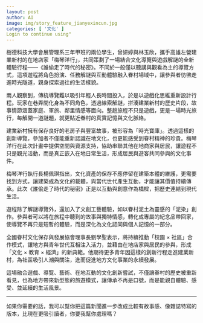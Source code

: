 ```yaml
---
layout: post
author: AI
image: img/story_feature_jianyexincun.jpg
categories: [ '文化' ]
Login to continue using"
---
```

樹德科技大學會展管理系三年甲班的兩位學生，曾妍婷與林玉欣，攜手高雄左營建業新村的在地店家「梅琴洋行」，共同策劃了一場結合文化導覽與遊戲解謎的全新體驗行程——《誰偷走了時代的秘密》。不同於一般僅以聽講與觀看為主的導覽方式，這項遊程將角色扮演、任務解謎與互動體驗融入眷村場域中，讓參與者彷彿走進時光隧道，親身探索過往的生活樣貌。  

兩人觀察到，傳統導覽難以吸引年輕人長時間投入，於是以遊戲化思維重新設計行程。玩家在巷弄間化身為不同角色，透過線索解謎，拼湊建業新村的歷史片段，故事情節涵蓋家庭、軍旅、鄰里情感等面向。整趟旅程不只是遊戲，更是一場時光旅行，每解開一道謎題，就更貼近眷村的真實記憶與文化脈絡。  

建業新村擁有保存良好的老房子與豐富故事，被形容為「時光寶庫」。透過這樣的創新導覽，參加者不僅能重新認識在地文化，也更能感受到眷村精神的珍貴。梅琴洋行在此次計畫中提供空間與資源支持，協助串聯其他在地商家與居民，讓遊程不只是觀光活動，而是真正嵌入在地日常生活，形成居民與遊客共同參與的文化事件。  

梅琴洋行執行長楊佩琪指出，文化資產的保存不應停留在建築本體的維護，更需要找到方式，讓建築成為文化的載體，與當代世代產生互動，才能讓其價值持續傳承。此次《誰偷走了時代的秘密》正是以互動與創意作為橋樑，把歷史連結到現代生活。  

遊程除了解謎導覽外，還加入了文創工藝體驗，如以眷村泥土為靈感的「泥染」創作。參與者可以將在旅程中聽到的故事與獨特情感，轉化成專屬的紀念品帶回家，使導覽不再只是短暫的體驗，而是深化為文化認同與個人記憶的一部分。  

全國眷村文化保存與發展協會理事長劉學聖表示，將持續推動「校園 × 社區」合作模式，讓地方與青年世代互相注入活力，並藉由在地店家與居民的參與，形成「文化 × 教育 × 經濟」的新典範。他期待更多青年因這樣的創新行程走進建業新村，為社區吸引人潮與關注，進而促進地方文化事業的永續發展。  

這場融合遊戲、導覽、藝術、在地互動的文化創新嘗試，不僅讓眷村的歷史被重新看見，也為地方帶來新型態的旅遊模式，讓傳承不再是口號，而是能親自體驗、感受、並延續的生活風景。  

---

如果你需要的話，我可以幫你把這篇新聞進一步改成比較有故事感、像雜誌特寫的版本，比現在更吸引讀者，你要我幫你處理嗎？